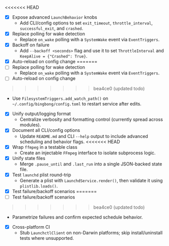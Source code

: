 <<<<<<< HEAD
- [x] Expose advanced `LaunchBehavior` knobs
  - Add CLI/config options to set `exit_timeout`, `throttle_interval`, `successful_exit`, and `crashed`.
- [x] Replace polling for wake detection
  - Replace `on_wake` polling with a `SystemWake` event via `EventTriggers`.
- [x] Backoff on failure
  - Add `--backoff <seconds>` flag and use it to set `ThrottleInterval` and `KeepAlive = {"Crashed": True}`.
- [x] Auto-reload on config change
=======
- [ ] Replace polling for wake detection
  - Replace `on_wake` polling with a `SystemWake` event via `EventTriggers`.
- [ ] Auto-reload on config change
>>>>>>> bea4ce0 (updated todo)
  - Use `FilesystemTriggers.add_watch_path()` on `~/.config/bingbong/config.toml` to restart service after edits.
- [x] Unify output/logging format
  - Centralize verbosity and formatting control (currently spread across modules).
- [x] Document all CLI/config options
  - Update `README.md` and CLI `--help` output to include advanced scheduling and behavior flags.
<<<<<<< HEAD
- [x] Wrap `ffmpeg` in a testable class
  - Create an injectable `FFmpeg` interface to isolate subprocess logic.
- [x] Unify state files
  - Merge `.pause_until` and `.last_run` into a single JSON-backed state file.
- [x] Test `launchd` plist round-trip
  - Generate a plist with `LaunchdService.render()`, then validate it using `plistlib.loads()`.
- [x] Test failure/backoff scenarios
=======
- [ ] Test failure/backoff scenarios
>>>>>>> bea4ce0 (updated todo)
  - Parametrize failures and confirm expected schedule behavior.
- [x] Cross-platform CI
  - Stub `LaunchctlClient` on non-Darwin platforms; skip install/uninstall tests where unsupported.

